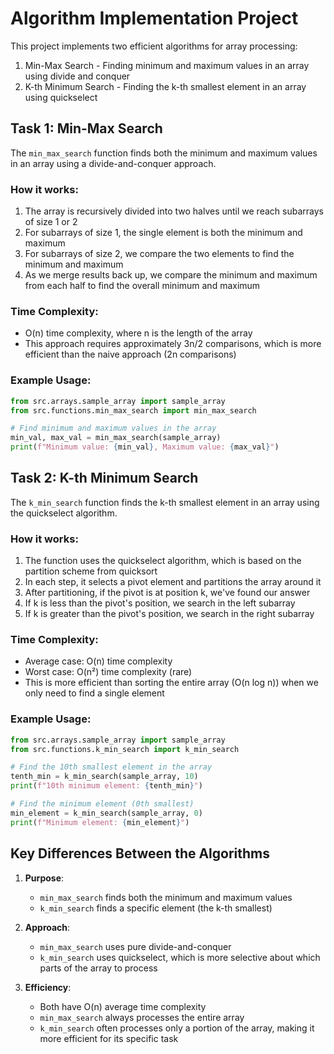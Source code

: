 # Algorithm Implementation Project

This project implements two efficient algorithms for array processing:

1. Min-Max Search - Finding minimum and maximum values in an array using divide and conquer
2. K-th Minimum Search - Finding the k-th smallest element in an array using quickselect

## Task 1: Min-Max Search

The `min_max_search` function finds both the minimum and maximum values in an array using a divide-and-conquer approach.

### How it works:

1. The array is recursively divided into two halves until we reach subarrays of size 1 or 2
2. For subarrays of size 1, the single element is both the minimum and maximum
3. For subarrays of size 2, we compare the two elements to find the minimum and maximum
4. As we merge results back up, we compare the minimum and maximum from each half to find the overall minimum and maximum

### Time Complexity:

- O(n) time complexity, where n is the length of the array
- This approach requires approximately 3n/2 comparisons, which is more efficient than the naive approach (2n comparisons)

### Example Usage:

```python
from src.arrays.sample_array import sample_array
from src.functions.min_max_search import min_max_search

# Find minimum and maximum values in the array
min_val, max_val = min_max_search(sample_array)
print(f"Minimum value: {min_val}, Maximum value: {max_val}")
```

## Task 2: K-th Minimum Search

The `k_min_search` function finds the k-th smallest element in an array using the quickselect algorithm.

### How it works:

1. The function uses the quickselect algorithm, which is based on the partition scheme from quicksort
2. In each step, it selects a pivot element and partitions the array around it
3. After partitioning, if the pivot is at position k, we've found our answer
4. If k is less than the pivot's position, we search in the left subarray
5. If k is greater than the pivot's position, we search in the right subarray

### Time Complexity:

- Average case: O(n) time complexity
- Worst case: O(n²) time complexity (rare)
- This is more efficient than sorting the entire array (O(n log n)) when we only need to find a single element

### Example Usage:

```python
from src.arrays.sample_array import sample_array
from src.functions.k_min_search import k_min_search

# Find the 10th smallest element in the array
tenth_min = k_min_search(sample_array, 10)
print(f"10th minimum element: {tenth_min}")

# Find the minimum element (0th smallest)
min_element = k_min_search(sample_array, 0)
print(f"Minimum element: {min_element}")
```

## Key Differences Between the Algorithms

1. **Purpose**:
   - `min_max_search` finds both the minimum and maximum values
   - `k_min_search` finds a specific element (the k-th smallest)

2. **Approach**:
   - `min_max_search` uses pure divide-and-conquer
   - `k_min_search` uses quickselect, which is more selective about which parts of the array to process

3. **Efficiency**:
   - Both have O(n) average time complexity
   - `min_max_search` always processes the entire array
   - `k_min_search` often processes only a portion of the array, making it more efficient for its specific task